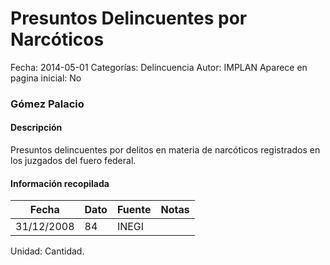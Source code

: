 Presuntos Delincuentes por Narcóticos
=====

Fecha: 2014-05-01
Categorías: Delincuencia
Autor: IMPLAN
Aparece en pagina inicial: No

### Gómez Palacio

#### Descripción

Presuntos delincuentes por delitos en materia de narcóticos registrados en los juzgados del fuero federal.

<!-- break -->

#### Información recopilada

<table class="table table-hover table-bordered matriz">
  <thead>
    <tr><th>Fecha</th><th>Dato</th><th>Fuente</th><th>Notas</th></tr>
  </thead>
  <tbody>
    <tr><td class="centrado">31/12/2008</td><td class="derecha">84</td><td>INEGI</td><td></td></tr>
  </tbody>
</table>

Unidad: Cantidad.
